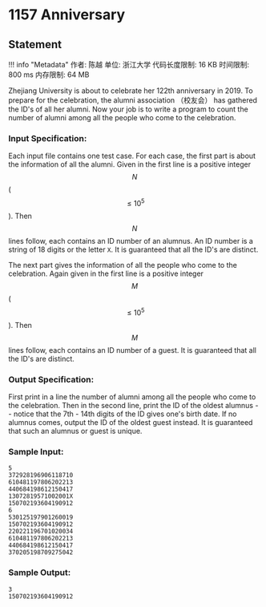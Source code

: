 
# 1157 Anniversary

## Statement

!!! info "Metadata"
    作者: 陈越
    单位: 浙江大学
    代码长度限制: 16 KB
    时间限制: 800 ms
    内存限制: 64 MB

Zhejiang University is about to celebrate her 122th anniversary in 2019.  To prepare for the celebration, the alumni association （校友会） has gathered the ID's of all her alumni.  Now your job is to write a program to count the number of alumni among all the people who come to the celebration.

### Input Specification:

Each input file contains one test case. For each case, the first part is about the information of all the alumni.  Given in the first line is a positive integer $$N$$ ($$\le 10^5$$).  Then $$N$$ lines follow, each contains an ID number of an alumnus.  An ID number is a string of 18 digits or the letter `X`.  It is guaranteed that all the ID's are distinct.

The next part gives the information of all the people who come to the celebration.  Again given in the first line is a positive integer $$M$$ ($$\le 10^5$$).  Then $$M$$ lines follow, each contains an ID number of a guest.  It is guaranteed that all the ID's are distinct.

### Output Specification:

First print in a line the number of alumni among all the people who come to the celebration.  Then in the second line, print the ID of the oldest alumnus -- notice that the 7th - 14th digits of the ID gives one's birth date.  If no alumnus comes, output the ID of the oldest guest instead.  It is guaranteed that such an alumnus or guest is unique.

### Sample Input:
```plaintext
5
372928196906118710
610481197806202213
440684198612150417
13072819571002001X
150702193604190912
6
530125197901260019
150702193604190912
220221196701020034
610481197806202213
440684198612150417
370205198709275042
```

### Sample Output:
```plaintext
3
150702193604190912
```


